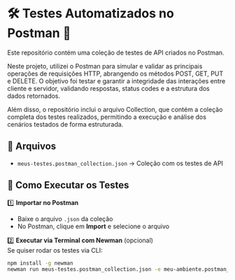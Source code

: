 # 🛠️ Testes Automatizados no Postman 🚀

Este repositório contém uma coleção de testes de API criados no Postman.

Neste projeto, utilizei o Postman para simular e validar as principais operações de requisições HTTP, abrangendo os métodos POST, GET, PUT e DELETE. O objetivo foi testar e garantir a integridade das interações entre cliente e servidor, validando respostas, status codes e a estrutura dos dados retornados.

Além disso, o repositório inclui o arquivo Collection, que contém a coleção completa dos testes realizados, permitindo a execução e análise dos cenários testados de forma estruturada.

## 📌 Arquivos

- `meus-testes.postman_collection.json` → Coleção com os testes de API

## 🚀 Como Executar os Testes

1️⃣ **Importar no Postman**  
- Baixe o arquivo `.json` da coleção  
- No Postman, clique em **Import** e selecione o arquivo  

2️⃣ **Executar via Terminal com Newman** (opcional)  
Se quiser rodar os testes via CLI:  
```sh
npm install -g newman
newman run meus-testes.postman_collection.json -e meu-ambiente.postman_environment.json
